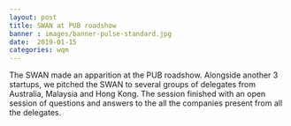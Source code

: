 ```yaml
---
layout: post
title: SWAN at PUB roadshow
banner : images/banner-pulse-standard.jpg
date:  2019-01-15
categories: wqm
---
```


The SWAN made an apparition at the PUB roadshow.
Alongside another 3 startups, we pitched the SWAN to several groups of delegates from Australia, Malaysia and Hong Kong.
The session finished with an open session of questions and answers to the all the companies present from all the delegates.
